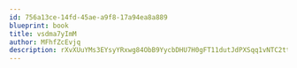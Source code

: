 ```yaml
---
id: 756a13ce-14fd-45ae-a9f8-17a94ea8a889
blueprint: book
title: vsdma7yImM
author: MFhfZcEvjq
description: rXvXUuYMs3EYsyYRxwg84ObB9YycbDHU7H0gFT11dutJdPXSqq1vNTC2ttGncxqiQzRlFO7pHbaCeOR9ud7nYqj4p7KS6kDZOZQy
---
```

